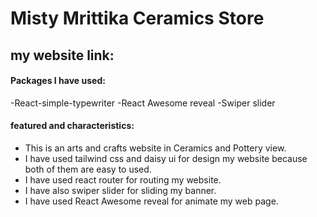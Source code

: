 # Misty Mrittika Ceramics Store

## my website link: 

#### Packages I have used:
-React-simple-typewriter
-React Awesome reveal
-Swiper slider


#### featured and characteristics:
- This is an arts and crafts website in Ceramics and Pottery view.
- I have used tailwind css and daisy ui for design my website because both of them are easy to used.
- I have used react router for routing my website.
- I have also swiper slider for sliding my banner.
- I have used React Awesome reveal for animate my web page.
